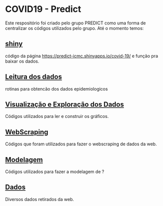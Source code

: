 # COVID19 - Predict

Este respositório foi criado pelo grupo PREDICT como uma forma de centralizar os códigos utilizados pelo grupo. Até o momento temos:

## [shiny](shiny/site_final)
código da página https://predict-icmc.shinyapps.io/covid-19/ e função pra baixar os dados.

## [Leitura dos dados](leitura-dados)
rotinas para obtencão dos dados epidemiologicos

## [Visualização e Exploração dos Dados](graficos)
Códigos utilizados para ler e construir os gráficos.

## [WebScraping](web-scraping)
Códigos que foram utilizados para fazer o webscraping de dados da web.

## [Modelagem](modelagem)
Códigos utilizados para fazer a modelagem de ?

## [Dados](dados)
Diversos dados retirados da web.

